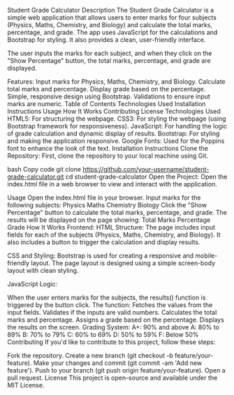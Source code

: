 Student Grade Calculator
Description
The Student Grade Calculator is a simple web application that allows users to enter marks for four subjects (Physics, Maths, Chemistry, and Biology) and calculate the total marks, percentage, and grade. The app uses JavaScript for the calculations and Bootstrap for styling. It also provides a clean, user-friendly interface.

The user inputs the marks for each subject, and when they click on the "Show Percentage" button, the total marks, percentage, and grade are displayed.

Features:
Input marks for Physics, Maths, Chemistry, and Biology.
Calculate total marks and percentage.
Display grade based on the percentage.
Simple, responsive design using Bootstrap.
Validations to ensure input marks are numeric.
Table of Contents
Technologies Used
Installation Instructions
Usage
How It Works
Contributing
License
Technologies Used
HTML5: For structuring the webpage.
CSS3: For styling the webpage (using Bootstrap framework for responsiveness).
JavaScript: For handling the logic of grade calculation and dynamic display of results.
Bootstrap: For styling and making the application responsive.
Google Fonts: Used for the Poppins font to enhance the look of the text.
Installation Instructions
Clone the Repository: First, clone the repository to your local machine using Git.

bash
Copy code
git clone https://github.com/your-username/student-grade-calculator.git
cd student-grade-calculator
Open the Project: Open the index.html file in a web browser to view and interact with the application.

Usage
Open the index.html file in your browser.
Input marks for the following subjects:
Physics
Maths
Chemistry
Biology
Click the "Show Percentage" button to calculate the total marks, percentage, and grade.
The results will be displayed on the page showing:
Total Marks
Percentage
Grade
How It Works
Frontend:
HTML Structure: The page includes input fields for each of the subjects (Physics, Maths, Chemistry, and Biology). It also includes a button to trigger the calculation and display results.

CSS and Styling: Bootstrap is used for creating a responsive and mobile-friendly layout. The page layout is designed using a simple screen-body layout with clean styling.

JavaScript Logic:

When the user enters marks for the subjects, the results() function is triggered by the button click.
The function:
Fetches the values from the input fields.
Validates if the inputs are valid numbers.
Calculates the total marks and percentage.
Assigns a grade based on the percentage.
Displays the results on the screen.
Grading System:
A+: 90% and above
A: 80% to 89%
B: 70% to 79%
C: 60% to 69%
D: 50% to 59%
F: Below 50%
Contributing
If you'd like to contribute to this project, follow these steps:

Fork the repository.
Create a new branch (git checkout -b feature/your-feature).
Make your changes and commit (git commit -am 'Add new feature').
Push to your branch (git push origin feature/your-feature).
Open a pull request.
License
This project is open-source and available under the MIT License.
